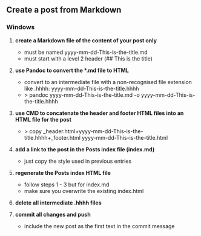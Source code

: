 ## Create a post from Markdown
### Windows
1. **create a Markdown file of the content of your post only**
    * must be named yyyy-mm-dd-This-is-the-title.md
    * must start with a level 2 header (## This is the title)
    
2. **use Pandoc to convert the \*.md file to HTML**
    * convert to an intermediate file with a non-recognised file extension like .hhhh: yyyy-mm-dd-This-is-the-title.hhhh
    * \> pandoc  yyyy-mm-dd-This-is-the-title.md -o yyyy-mm-dd-This-is-the-title.hhhh
    
3. **use CMD to concatenate the header and footer HTML files into an HTML file for the post**
    * \> copy _header.html+yyyy-mm-dd-This-is-the-title.hhhh+_footer.html yyyy-mm-dd-This-is-the-title.html 
    
4. **add a link to the post in the Posts index file (index.md)**
    * just copy the style used in previous entries
    
5. **regenerate the Posts index HTML file**
    * follow steps 1 - 3 but for index.md
    * make sure you overwrite the existing index.html
    
6. **delete all intermediate .hhhh files**

7. **commit all changes and push**
    * include the new post as the first text in the commit message
